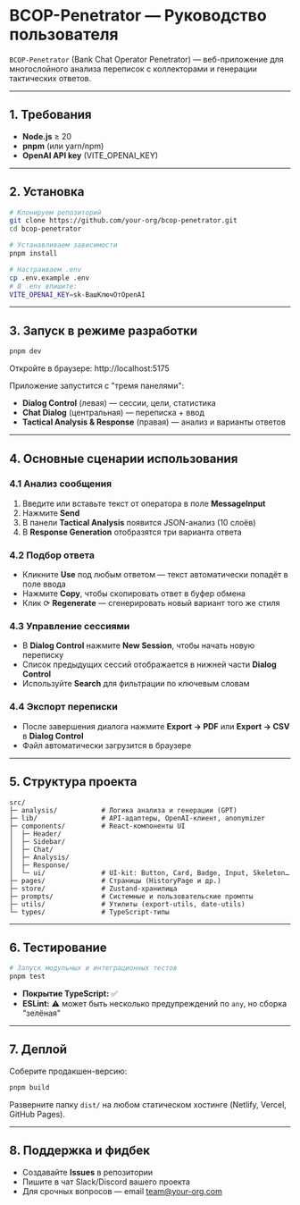 # BCOP-Penetrator — Руководство пользователя

`BCOP-Penetrator` (Bank Chat Operator Penetrator) — веб-приложение для многослойного анализа переписок с коллекторами и генерации тактических ответов.

---

## 1. Требования

- **Node.js** ≥ 20  
- **pnpm** (или yarn/npm)  
- **OpenAI API key** (VITE_OPENAI_KEY)  

---

## 2. Установка

```bash
# Клонируем репозиторий
git clone https://github.com/your-org/bcop-penetrator.git
cd bcop-penetrator

# Устанавливаем зависимости
pnpm install

# Настраиваем .env
cp .env.example .env
# В .env впишите:
VITE_OPENAI_KEY=sk-ВашКлючОтOpenAI
```

---

## 3. Запуск в режиме разработки

```bash
pnpm dev
```

Откройте в браузере: http://localhost:5175

Приложение запустится с "тремя панелями":

- **Dialog Control** (левая) — сессии, цели, статистика
- **Chat Dialog** (центральная) — переписка + ввод  
- **Tactical Analysis & Response** (правая) — анализ и варианты ответов

---

## 4. Основные сценарии использования

### 4.1 Анализ сообщения

1. Введите или вставьте текст от оператора в поле **MessageInput**
2. Нажмите **Send**
3. В панели **Tactical Analysis** появится JSON-анализ (10 слоёв)
4. В **Response Generation** отобразятся три варианта ответа

### 4.2 Подбор ответа

- Кликните **Use** под любым ответом — текст автоматически попадёт в поле ввода
- Нажмите **Copy**, чтобы скопировать ответ в буфер обмена
- Клик ⟳ **Regenerate** — сгенерировать новый вариант того же стиля

### 4.3 Управление сессиями

- В **Dialog Control** нажмите **New Session**, чтобы начать новую переписку
- Список предыдущих сессий отображается в нижней части **Dialog Control**
- Используйте **Search** для фильтрации по ключевым словам

### 4.4 Экспорт переписки

- После завершения диалога нажмите **Export → PDF** или **Export → CSV** в **Dialog Control**
- Файл автоматически загрузится в браузере

---

## 5. Структура проекта

```
src/
├─ analysis/           # Логика анализа и генерации (GPT)
├─ lib/                # API-адаптеры, OpenAI-клиент, anonymizer
├─ components/         # React-компоненты UI
│  ├─ Header/
│  ├─ Sidebar/
│  ├─ Chat/
│  ├─ Analysis/
│  ├─ Response/
│  └─ ui/              # UI-kit: Button, Card, Badge, Input, Skeleton…
├─ pages/              # Страницы (HistoryPage и др.)
├─ store/              # Zustand-хранилища
├─ prompts/            # Системные и пользовательские промпты
├─ utils/              # Утилиты (export-utils, date-utils)
└─ types/              # TypeScript-типы
```

---

## 6. Тестирование

```bash
# Запуск модульных и интеграционных тестов
pnpm test
```

- **Покрытие TypeScript:** ✅
- **ESLint:** ⚠️ может быть несколько предупреждений по `any`, но сборка "зелёная"

---

## 7. Деплой

Соберите продакшен-версию:

```bash
pnpm build
```

Разверните папку `dist/` на любом статическом хостинге (Netlify, Vercel, GitHub Pages).

---

## 8. Поддержка и фидбек

- Создавайте **Issues** в репозитории
- Пишите в чат Slack/Discord вашего проекта
- Для срочных вопросов — email team@your-org.com 